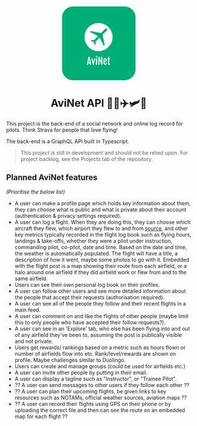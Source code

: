 <p align="center">
  <a href="https://github.com/frdwhite24/avinet-back">
   <img src="assets/avinet_logo_rounded_edges.png" width=200>
  </a>

  <h1 align="center">AviNet API 🧑‍✈️✈️🛩️🚁</h1>
</p>

This project is the back-end of a social network and online log record for
pilots. Think Strava for people that love flying!

The back-end is a GraphQL API built in Typescript.

> This project is still in development and should not be relied upon. For
> project backlog, see the Projects tab of the repository.

## Planned AviNet features

_(Prioritise the below list)_

- A user can make a profile page which holds key information about them, they
  can choose what is public and what is private about their account
  (authentication & privacy settings required).
- A user can log a flight. When they are doing this, they can choose which
  aircraft they flew, which airport they flew to and from
  [source](https://ourairports.com/data/), and other key metrics typically
  recorded in the flight log book such as flying hours, landings & take-offs,
  whether they were a pilot under instruction, commanding pilot, co-pilot, date
  and time. Based on the date and time, the weather is automatically populated.
  The flight will have a title, a description of how it went, maybe some photos
  to go with it. Embedded with the flight post is a map showing their route
  from each airfield, or a halo around one airfield if they did airfield work
  or flew from and to the same airfield.
- Users can see their own personal log book on their profiles.
- A user can follow other users and see more detailed information about the
  people that accept their requests (authorisation required).
- A user can see all of the people they follow and their recent flights in a
  main feed.
- A user can comment on and like the flights of other people (maybe limit this
  to only people who have accepted their follow requests?).
- A user can see in an 'Explore' tab, who else has been flying into and out of
  any airfield they've been to, assuming the post is publically visible and not
  private.
- Users get rewards/ rankings based on a metric such as hours flown or number
  of airfields flow into etc. Rank/level/rewards are shown on profile. Maybe
  challenges similar to Duolingo.
- Users can create and manage groups (could be used for airfields etc.)
- A user can invite other people by putting in their email.
- A user can display a tagline such as "Instructor", or "Trainee Pilot".
- ?? A user can send messages to other users if they follow each other ??
- ?? A user can plan their upcoming flights, be given links to key resources
  such as NOTAMs, official weather sources, aviation maps ??
- ?? A user can record their flights using GPS on their phone or by uploading
  the correct file and then can see the route on an embedded map for each
  flight ??
